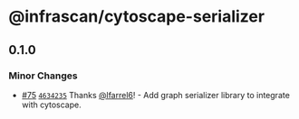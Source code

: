 # @infrascan/cytoscape-serializer

## 0.1.0

### Minor Changes

- [#75](https://github.com/infrascan/infrascan/pull/75) [`4634235`](https://github.com/infrascan/infrascan/commit/4634235d61bd6bd817c6fb9e62add778218b69b6) Thanks [@lfarrel6](https://github.com/lfarrel6)! - Add graph serializer library to integrate with cytoscape.
